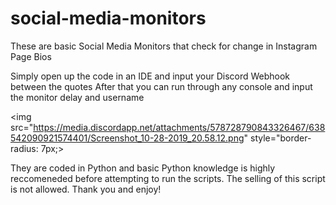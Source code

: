 # social-media-monitors
These are basic Social Media Monitors that check for change in Instagram Page Bios

Simply open up the code in an IDE and input your Discord Webhook between the quotes
After that you can run through any console and input the monitor delay and username

<img src="https://media.discordapp.net/attachments/578728790843326467/638542090921574401/Screenshot_10-28-2019_20.58.12.png" style="border-radius: 7px;>

They are coded in Python and basic Python knowledge is highly reccomeneded before attempting
to run the scripts. The selling of this script is not allowed. Thank you and enjoy!
